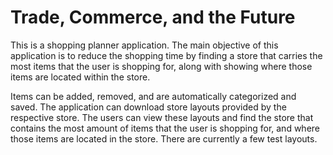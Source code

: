 # Trade, Commerce, and the Future

This is a shopping planner application. The main objective of this application is to reduce the shopping time by finding a store that carries the most items that the user is shopping for, along with showing where those items are located within the store. ​

Items can be added, removed, and are automatically categorized and saved. The application can download store layouts provided by the respective store. The users can view these layouts and find the store that contains the most amount of items that the user is shopping for, and where those items are located in the store. There are currently a few test layouts. 
